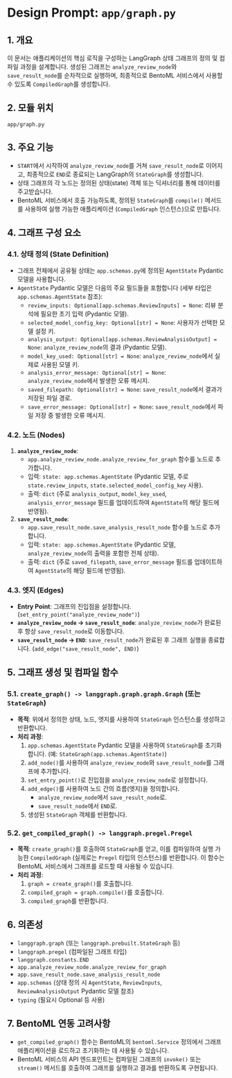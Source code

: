 # Design Prompt: `app/graph.py`

## 1. 개요
이 문서는 애플리케이션의 핵심 로직을 구성하는 LangGraph 상태 그래프의 정의 및 컴파일 과정을 설계합니다. 생성된 그래프는 `analyze_review_node`와 `save_result_node`를 순차적으로 실행하며, 최종적으로 BentoML 서비스에서 사용할 수 있도록 `CompiledGraph`를 생성합니다.

## 2. 모듈 위치
`app/graph.py`

## 3. 주요 기능
-   `START`에서 시작하여 `analyze_review_node`를 거쳐 `save_result_node`로 이어지고, 최종적으로 `END`로 종료되는 LangGraph의 `StateGraph`를 생성합니다.
-   상태 그래프의 각 노드는 정의된 상태(state) 객체 또는 딕셔너리를 통해 데이터를 주고받습니다.
-   BentoML 서비스에서 호출 가능하도록, 정의된 `StateGraph`를 `compile()` 메서드를 사용하여 실행 가능한 애플리케이션 (`CompiledGraph` 인스턴스)으로 만듭니다.

## 4. 그래프 구성 요소

### 4.1. 상태 정의 (State Definition)
-   그래프 전체에서 공유될 상태는 `app.schemas.py`에 정의된 `AgentState` Pydantic 모델을 사용합니다.
-   `AgentState` Pydantic 모델은 다음의 주요 필드들을 포함합니다 (세부 타입은 `app.schemas.AgentState` 참조):
    -   `review_inputs: Optional[app.schemas.ReviewInputs] = None`: 리뷰 분석에 필요한 초기 입력 (Pydantic 모델).
    -   `selected_model_config_key: Optional[str] = None`: 사용자가 선택한 모델 설정 키.
    -   `analysis_output: Optional[app.schemas.ReviewAnalysisOutput] = None`: `analyze_review_node`의 결과 (Pydantic 모델).
    -   `model_key_used: Optional[str] = None`: `analyze_review_node`에서 실제로 사용된 모델 키.
    -   `analysis_error_message: Optional[str] = None`: `analyze_review_node`에서 발생한 오류 메시지.
    -   `saved_filepath: Optional[str] = None`: `save_result_node`에서 결과가 저장된 파일 경로.
    -   `save_error_message: Optional[str] = None`: `save_result_node`에서 파일 저장 중 발생한 오류 메시지.

### 4.2. 노드 (Nodes)
1.  **`analyze_review_node`**:
    -   `app.analyze_review_node.analyze_review_for_graph` 함수를 노드로 추가합니다.
    -   입력: `state: app.schemas.AgentState` (Pydantic 모델, 주로 `state.review_inputs`, `state.selected_model_config_key` 사용).
    -   출력: `dict` (주로 `analysis_output`, `model_key_used`, `analysis_error_message` 필드를 업데이트하여 `AgentState`의 해당 필드에 반영됨).
2.  **`save_result_node`**:
    -   `app.save_result_node.save_analysis_result_node` 함수를 노드로 추가합니다.
    -   입력: `state: app.schemas.AgentState` (Pydantic 모델, `analyze_review_node`의 출력을 포함한 전체 상태).
    -   출력: `dict` (주로 `saved_filepath`, `save_error_message` 필드를 업데이트하여 `AgentState`의 해당 필드에 반영됨).

### 4.3. 엣지 (Edges)
-   **Entry Point**: 그래프의 진입점을 설정합니다. (`set_entry_point("analyze_review_node")`)
-   **`analyze_review_node` -> `save_result_node`**: `analyze_review_node`가 완료된 후 항상 `save_result_node`로 이동합니다.
-   **`save_result_node` -> `END`**: `save_result_node`가 완료된 후 그래프 실행을 종료합니다. (`add_edge("save_result_node", END)`)

## 5. 그래프 생성 및 컴파일 함수

### 5.1. `create_graph() -> langgraph.graph.graph.Graph` (또는 `StateGraph`)
-   **목적**: 위에서 정의한 상태, 노드, 엣지를 사용하여 `StateGraph` 인스턴스를 생성하고 반환합니다.
-   **처리 과정**:
    1.  `app.schemas.AgentState` Pydantic 모델을 사용하여 `StateGraph`를 초기화합니다. (예: `StateGraph(app.schemas.AgentState)`)
    2.  `add_node()`를 사용하여 `analyze_review_node`와 `save_result_node`를 그래프에 추가합니다.
    3.  `set_entry_point()`로 진입점을 `analyze_review_node`로 설정합니다.
    4.  `add_edge()`를 사용하여 노드 간의 흐름(엣지)을 정의합니다.
        -   `analyze_review_node`에서 `save_result_node`로.
        -   `save_result_node`에서 `END`로.
    5.  생성된 `StateGraph` 객체를 반환합니다.

### 5.2. `get_compiled_graph() -> langgraph.pregel.Pregel`
-   **목적**: `create_graph()`를 호출하여 `StateGraph`를 얻고, 이를 컴파일하여 실행 가능한 `CompiledGraph` (실제로는 `Pregel` 타입의 인스턴스)를 반환합니다. 이 함수는 BentoML 서비스에서 그래프를 로드할 때 사용될 수 있습니다.
-   **처리 과정**:
    1.  `graph = create_graph()`를 호출합니다.
    2.  `compiled_graph = graph.compile()`를 호출합니다.
    3.  `compiled_graph`를 반환합니다.

## 6. 의존성
-   `langgraph.graph` (또는 `langgraph.prebuilt.StateGraph` 등)
-   `langgraph.pregel` (컴파일된 그래프 타입)
-   `langgraph.constants.END`
-   `app.analyze_review_node.analyze_review_for_graph`
-   `app.save_result_node.save_analysis_result_node`
-   `app.schemas` (상태 정의 시 `AgentState`, `ReviewInputs`, `ReviewAnalysisOutput` Pydantic 모델 참조)
-   `typing` (필요시 Optional 등 사용)

## 7. BentoML 연동 고려사항
-   `get_compiled_graph()` 함수는 BentoML의 `bentoml.Service` 정의에서 그래프 애플리케이션을 로드하고 초기화하는 데 사용될 수 있습니다.
-   BentoML 서비스의 API 엔드포인트는 컴파일된 그래프의 `invoke()` 또는 `stream()` 메서드를 호출하여 그래프를 실행하고 결과를 반환하도록 구현됩니다. 